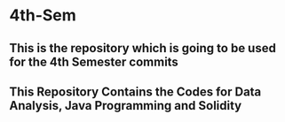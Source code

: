 # 4th-Sem
## This is the repository which is going to be used for the 4th Semester commits
## This Repository Contains the Codes for Data Analysis, Java Programming and Solidity
